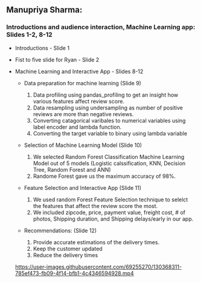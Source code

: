 ## Manupriya Sharma:


### Introductions and audience interaction, Machine Learning app: Slides 1-2, 8-12

* Introductions - Slide 1
* Fist to five slide for Ryan - Slide 2
* Machine Learning and Interactive App - Slides 8-12
	- Data preparation for machine learning (Slide 9)
		1. Data profiling using pandas_profiling to get an insight how various features affect review score.
		2. Data resampling using undersampling as number of positive reviews are more than negative reviews.
		3. Converting catagorical varibales to numerical variables using label encoder and lambda function.
		4. Converting the target variable to binary using lambda variable 

	- Selection of Machine Learning Model (Slide 10)
		1. We selected Random Forest Classification Machine Learning Model out of 5 models (Logistic calssification, KNN, Decision Tree, Random Forest and ANN)
		2. Randome Forest gave us the maximum accuracy of 98%.
			
	- Feature Selection and Interactive App (Slide 11)
		1. We used random Forest Feature Selection technique to selelct the features that affect the review score the most. 
		2. We included zipcode, price, payment value, freight cost, # of photos, Shipping duration,  and Shipping delays/early in our app. 

	- Recommendations: (Slide 12)

		1. Provide accurate estimations of the delivery times.
		2. Keep the customer updated
		3. Reduce the delivery times
	
	https://user-images.githubusercontent.com/69255270/130368311-785ef473-fb09-4f14-bfb1-4c4346594928.mp4
